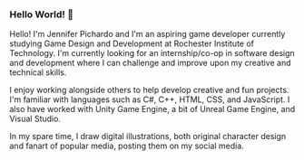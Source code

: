### Hello World! 👋

<!--
**RabunndaLuna/RabunndaLuna** is a ✨ _special_ ✨ repository because its `README.md` (this file) appears on your GitHub profile.

Here are some ideas to get you started:

- 🔭 I’m currently working on ...
- 🌱 I’m currently learning ...
- 👯 I’m looking to collaborate on ...
- 🤔 I’m looking for help with ...
- 💬 Ask me about ...
- 📫 How to reach me: ...
- 😄 Pronouns: ...
- ⚡ Fun fact: ...
-->
Hello! I'm Jennifer Pichardo and I'm an aspiring game developer currently studying Game Design and Development at Rochester Institute of Technology.
I'm currently looking for an internship/co-op in software design and development where I can challenge and improve upon my creative and technical skills.

I enjoy working alongside others to help develop creative and fun projects. I'm familiar with languages such as C#, C++, HTML, CSS, and JavaScript. I also have worked with Unity Game Engine, a bit of Unreal Game Engine, and Visual Studio.


In my spare time, I draw digital illustrations, both original character design and fanart of popular media, posting them on my social media.
